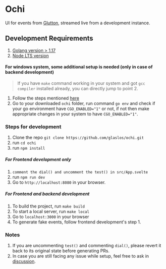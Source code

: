 # Ochi

UI for events from [Glutton](https://github.com/mushorg/glutton), streamed live from a development instance.

## Development Requirements

1. [Golang version > 1.17](https://go.dev/doc/install)
2. [Node LTS version](https://nodejs.org/en/download/)

#### For windows system, some additional setup is needed (only in case of backend development)

> If you have `make` command working in your system and got `gcc compiler` installed already, you can directly jump to point 2.

1. Follow the steps mentioned [here](https://github.com/mattn/go-sqlite3#windows)
2. Go to your downloaded `ochi` folder, run command `go env` and check if your go environment have `CGO_ENABLED="1"` or not, if not then make appropriate changes in your system to have `CGO_ENABLED="1"`.

### Steps for development

1. Clone the repo `git clone https://github.com/glaslos/ochi.git`
2. run `cd ochi`
3. run `npm install`

##### For Frontend development only

1. `comment the dial() and uncomment the test() in src/App.svelte`
2. run `npm run dev`
3. Go to `http://localhost:8080` in your browser.

##### For Frontend and backend development

1. To build the project, run `make build`
2. To start a local server, run `make local`
3. Go to `localhost:3000` in your browser
4. To generate fake events, follow frontend development's step 1.

### Notes
1. If you are uncommenting `test()` and commenting `dial()`, please revert it back to its original state before generating PRs.
2. In case you are still facing any issue while setup, feel free to ask in [discussion](https://github.com/glaslos/ochi/discussions).

